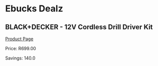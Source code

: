
# Ebucks Dealz
## BLACK+DECKER - 12V Cordless Drill Driver Kit
[Product Page](https://www.ebucks.com/web/shop/productSelected.do?prodId=1152579669&catId=717324798)

Price: R699.00

Savings: 140.0


	